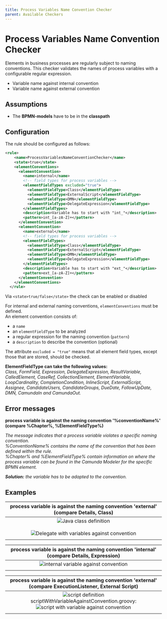 ```yaml
---
title: Process Variables Name Convention Checker
parent: Available Checkers
---
```

Process Variables Name Convention Checker
=================================
Elements in business processes are regularly subject to naming conventions. This checker validates the names of process variables with a configurable regular expression.

- Variable name against internal convention
- Variable name against external convention

## Assumptions
- The **BPMN-models** have to be in the **classpath**

## Configuration
The rule should be configured as follows:
```xml
<rule>
    <name>ProcessVariablesNameConventionChecker</name>
    <state>true</state>
    <elementConventions>
      <elementConvention>
        <name>internal</name>
        <!-- field types for process variables -->
        <elementFieldTypes excluded="true">
          <elementFieldType>Class</elementFieldType>
          <elementFieldType>ExternalScript</elementFieldType>
          <elementFieldType>DMN</elementFieldType>
          <elementFieldType>DelegateExpression</elementFieldType>
        </elementFieldTypes>
        <description>Variable has to start with "int_"</description>
        <pattern>int_[a-zA-Z]+</pattern>
      </elementConvention>
      <elementConvention>
        <name>external</name>
        <!-- field types for process variables -->
        <elementFieldTypes>
          <elementFieldType>Class</elementFieldType>
          <elementFieldType>ExternalScript</elementFieldType>
          <elementFieldType>DMN</elementFieldType>
          <elementFieldType>DelegateExpression</elementFieldType>
        </elementFieldTypes>
        <description>Variable has to start with "ext_"</description>
        <pattern>ext_[a-zA-Z]+</pattern>
      </elementConvention>
    </elementConventions>
  </rule>
```

Via `<state>true/false</state>` the check can be enabled or disabled

For internal and external naming conventions, `elementConventions` must be defined.<br/>
An element convention consists of:
- a `name`
- an `elementFieldType` to be analyzed
- a regular expression for the naming convention (`pattern`)
- a `description` to describe the convention (optional)

The attribute `excluded = "true"` means that all element field types, except those that are stored, should be checked.

**ElementFieldType can take the following values:**<br/> 
_Class, FormField, Expression, DelegateExpression, ResultVariable, CalledElement, CaseRef, CollectionElement, ElementVariable,_ 
_LoopCardinality, CompletionCondition, InlineScript, ExternalScript, Assignee, CandidateUsers, CandidateGroups, DueDate, FollowUpDate, DMN, CamundaIn and CamundaOut._ 


## Error messages
**process variable is against the naming convention '%conventionName%' (compare %Chapter%, %ElementFieldType%)**

_The message indicates that a process variable violates a specific naming convention._<br/>
_%ConventionName% contains the name of the convention that has been defined within the rule._<br/>
_%Chapter% and %ElementFieldType% contain information on where the process variable can be found in the Camunda Modeler for the specific BPMN element._


_**Solution:** the variable has to be adapted to the convention._


## Examples

| **process variable is against the naming convention 'external' (compare Details, Class)**              | 
|:------------------------------------------------------------------------------------------------------:| 
|![Java class definition](../img/ProcessVariablesNameConventionChecker_extBlubBpmn.PNG "BPMN model") <br/><br/>  ![Delegate with variables against convention](../img/ProcessVariablesNameConventionChecker_extBlub.PNG "extBlub against naming convention") |
| |

| **process variable is against the naming convention 'internal' (compare Details, Expression)**         | 
|:------------------------------------------------------------------------------------------------------:| 
|![internal variable against convention](../img/ProcessVariablesNameConventionChecker_internal.PNG "intHallo against naming convention")              |
| |

| **process variable is against the naming convention 'external' (compare ExecutionListener, External Script)**| 
|:------------------------------------------------------------------------------------------------------------:| 
|![script definition](../img/ProcessVariablesNameConventionChecker_script_Bpmn.PNG "BPMN model") <br/>scriptWithVariableAgainstConvention.groovy: <br/>  ![script with variable against convention](../img/ProcessVariablesNameConventionChecker_script.PNG "extGroovy against naming convention") |
| |

